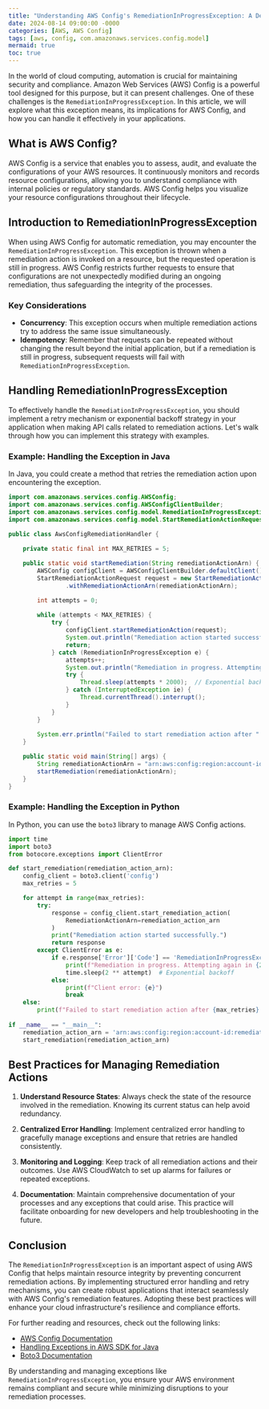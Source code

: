 ```yaml
---
title: "Understanding AWS Config's RemediationInProgressException: A Deep Dive"
date: 2024-08-14 09:00:00 -0000
categories: [AWS, AWS Config]
tags: [aws, config, com.amazonaws.services.config.model]
mermaid: true
toc: true
---
```



In the world of cloud computing, automation is crucial for maintaining security and compliance. Amazon Web Services (AWS) Config is a powerful tool designed for this purpose, but it can present challenges. One of these challenges is the `RemediationInProgressException`. In this article, we will explore what this exception means, its implications for AWS Config, and how you can handle it effectively in your applications.

## What is AWS Config?

AWS Config is a service that enables you to assess, audit, and evaluate the configurations of your AWS resources. It continuously monitors and records resource configurations, allowing you to understand compliance with internal policies or regulatory standards. AWS Config helps you visualize your resource configurations throughout their lifecycle.

## Introduction to RemediationInProgressException

When using AWS Config for automatic remediation, you may encounter the `RemediationInProgressException`. This exception is thrown when a remediation action is invoked on a resource, but the requested operation is still in progress. AWS Config restricts further requests to ensure that configurations are not unexpectedly modified during an ongoing remediation, thus safeguarding the integrity of the processes.

### Key Considerations

- **Concurrency**: This exception occurs when multiple remediation actions try to address the same issue simultaneously.
- **Idempotency**: Remember that requests can be repeated without changing the result beyond the initial application, but if a remediation is still in progress, subsequent requests will fail with `RemediationInProgressException`.
  
## Handling RemediationInProgressException

To effectively handle the `RemediationInProgressException`, you should implement a retry mechanism or exponential backoff strategy in your application when making API calls related to remediation actions. Let's walk through how you can implement this strategy with examples.

### Example: Handling the Exception in Java

In Java, you could create a method that retries the remediation action upon encountering the exception.

```java
import com.amazonaws.services.config.AWSConfig;
import com.amazonaws.services.config.AWSConfigClientBuilder;
import com.amazonaws.services.config.model.RemediationInProgressException;
import com.amazonaws.services.config.model.StartRemediationActionRequest;

public class AwsConfigRemediationHandler {
    
    private static final int MAX_RETRIES = 5;

    public static void startRemediation(String remediationActionArn) {
        AWSConfig configClient = AWSConfigClientBuilder.defaultClient();
        StartRemediationActionRequest request = new StartRemediationActionRequest()
                .withRemediationActionArn(remediationActionArn);

        int attempts = 0;
        
        while (attempts < MAX_RETRIES) {
            try {
                configClient.startRemediationAction(request);
                System.out.println("Remediation action started successfully.");
                return;
            } catch (RemediationInProgressException e) {
                attempts++;
                System.out.println("Remediation in progress. Attempting again in " + (attempts * 2) + " seconds.");
                try {
                    Thread.sleep(attempts * 2000);  // Exponential backoff
                } catch (InterruptedException ie) {
                    Thread.currentThread().interrupt();
                }
            }
        }
        
        System.err.println("Failed to start remediation action after " + MAX_RETRIES + " attempts.");
    }

    public static void main(String[] args) {
        String remediationActionArn = "arn:aws:config:region:account-id:remediation-action/remediation-name";
        startRemediation(remediationActionArn);
    }
}
```

### Example: Handling the Exception in Python

In Python, you can use the `boto3` library to manage AWS Config actions.

```python
import time
import boto3
from botocore.exceptions import ClientError

def start_remediation(remediation_action_arn):
    config_client = boto3.client('config')
    max_retries = 5

    for attempt in range(max_retries):
        try:
            response = config_client.start_remediation_action(
                RemediationActionArn=remediation_action_arn
            )
            print("Remediation action started successfully.")
            return response
        except ClientError as e:
            if e.response['Error']['Code'] == 'RemediationInProgressException':
                print(f"Remediation in progress. Attempting again in {2 ** attempt} seconds.")
                time.sleep(2 ** attempt)  # Exponential backoff
            else:
                print(f"Client error: {e}")
                break
    else:
        print(f"Failed to start remediation action after {max_retries} attempts.")
        
if __name__ == "__main__":
    remediation_action_arn = 'arn:aws:config:region:account-id:remediation-action/remediation-name'
    start_remediation(remediation_action_arn)
```

## Best Practices for Managing Remediation Actions

1. **Understand Resource States**: Always check the state of the resource involved in the remediation. Knowing its current status can help avoid redundancy.

2. **Centralized Error Handling**: Implement centralized error handling to gracefully manage exceptions and ensure that retries are handled consistently.

3. **Monitoring and Logging**: Keep track of all remediation actions and their outcomes. Use AWS CloudWatch to set up alarms for failures or repeated exceptions.

4. **Documentation**: Maintain comprehensive documentation of your processes and any exceptions that could arise. This practice will facilitate onboarding for new developers and help troubleshooting in the future.

## Conclusion

The `RemediationInProgressException` is an important aspect of using AWS Config that helps maintain resource integrity by preventing concurrent remediation actions. By implementing structured error handling and retry mechanisms, you can create robust applications that interact seamlessly with AWS Config's remediation features. Adopting these best practices will enhance your cloud infrastructure's resilience and compliance efforts.

For further reading and resources, check out the following links:

- [AWS Config Documentation](https://docs.aws.amazon.com/config/latest/developerguide/what-is-config.html)
- [Handling Exceptions in AWS SDK for Java](https://docs.aws.amazon.com/sdk-for-java/latest/developer-guide/exception-handling.html)
- [Boto3 Documentation](https://boto3.amazonaws.com/v1/documentation/api/latest/index.html)

By understanding and managing exceptions like `RemediationInProgressException`, you ensure your AWS environment remains compliant and secure while minimizing disruptions to your remediation processes.